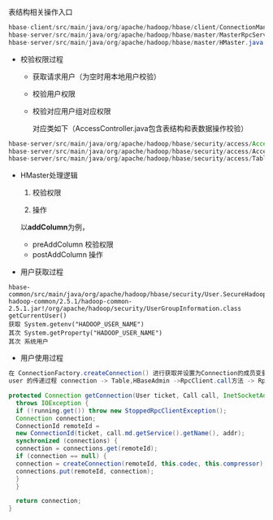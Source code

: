 表结构相关操作入口

```java
hbase-client/src/main/java/org/apache/hadoop/hbase/client/ConnectionManager.java
hbase-server/src/main/java/org/apache/hadoop/hbase/master/MasterRpcServices.java
hbase-server/src/main/java/org/apache/hadoop/hbase/master/HMaster.java
```

- 校验权限过程

  - 获取请求用户（为空时用本地用户校验）

  - 校验用户权限

  - 校验对应用户组对应权限

    对应类如下（AccessController.java包含表结构和表数据操作校验）

```java
hbase-server/src/main/java/org/apache/hadoop/hbase/security/access/AccessController.java
hbase-server/src/main/java/org/apache/hadoop/hbase/security/access/AccessChecker.java
hbase-server/src/main/java/org/apache/hadoop/hbase/security/access/TableAuthManager.java
```

- HMaster处理逻辑

  1. 校验权限

  2. 操作

  以**addColumn**为例，

  - preAddColumn 校验权限
  - postAddColumn 操作

- 用户获取过程

```
hbase-common/src/main/java/org/apache/hadoop/hbase/security/User.SecureHadoopUser()
hadoop-common/2.5.1/hadoop-common-2.5.1.jar!/org/apache/hadoop/security/UserGroupInformation.class getCurrentUser()
获取 System.getenv("HADOOP_USER_NAME")
其次 System.getProperty("HADOOP_USER_NAME")
其次 系统用户
```

- 用户使用过程

```java
在 ConnectionFactory.createConnection() 进行获取并设置为Connection的成员变量
user 的传递过程 connection -> Table,HBaseAdmin ->RpcClient.call方法 -> RpcClient.getConnection

protected Connection getConnection(User ticket, Call call, InetSocketAddress addr)
  throws IOException {
  if (!running.get()) throw new StoppedRpcClientException();
  Connection connection;
  ConnectionId remoteId =
  new ConnectionId(ticket, call.md.getService().getName(), addr);
  synchronized (connections) {
  connection = connections.get(remoteId);
  if (connection == null) {
  connection = createConnection(remoteId, this.codec, this.compressor);
  connections.put(remoteId, connection);
  }
  }

  return connection;
}
```

